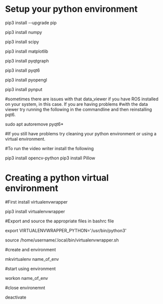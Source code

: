 # Setup your python environment

pip3 install --upgrade pip

pip3 install numpy

pip3 install scipy

pip3 install matplotlib

pip3 install pyqtgraph

pip3 install pyqt6

pip3 install pyopengl

pip3 install pynput

#sometimes there are issues with that data_viewer if you have ROS installed on your system, in this case. If you are having problems
#with the data viewer try running the following in the commandline and then reinstalling pqt6. 

sudo apt autoremove pyqt6*

#If you still have problems try cleaning your python environment or using a virtual environment.

#To run the video writer install the following

pip3 install opencv-python
pip3 install Pillow



# Creating a python virtual environment

#First install virtualenvwrapper

pip3 install virtualenvwrapper

#Export and source the appropriate files in bashrc file

export VIRTUALENVWRAPPER_PYTHON='/usr/bin/python3' 

source /home/username/.local/bin/virtualenvwrapper.sh 

#create and environment

mkvirtualenv name_of_env 

#start using environment

workon name_of_env

#close environemnt

deactivate

